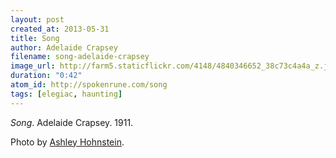 ```yaml
---
layout: post
created_at: 2013-05-31
title: Song
author: Adelaide Crapsey
filename: song-adelaide-crapsey
image_url: http://farm5.staticflickr.com/4148/4840346652_38c73c4a4a_z.jpg
duration: "0:42"
atom_id: http://spokenrune.com/song
tags: [elegiac, haunting]
---
```


_Song_.  Adelaide Crapsey.  1911.

Photo by [Ashley Hohnstein](http://www.flickr.com/photos/ashleyhohnstein/4840346652/).
